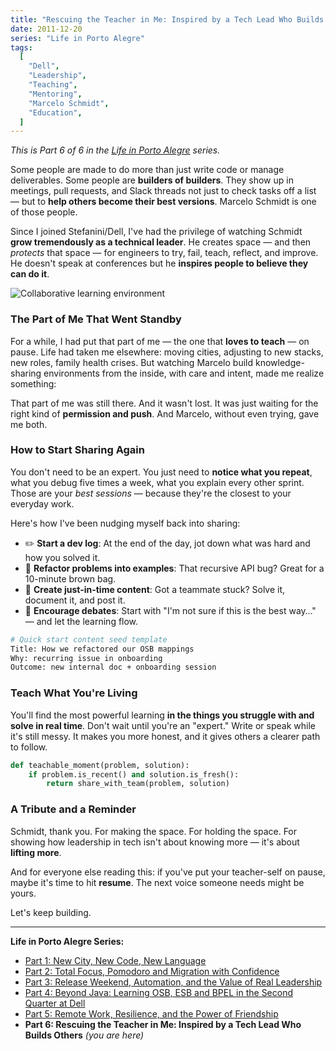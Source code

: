 ```yaml
---
title: "Rescuing the Teacher in Me: Inspired by a Tech Lead Who Builds Others"
date: 2011-12-20
series: "Life in Porto Alegre"
tags:
  [
    "Dell",
    "Leadership",
    "Teaching",
    "Mentoring",
    "Marcelo Schmidt",
    "Education",
  ]
---
```


_This is Part 6 of 6 in the [Life in Porto Alegre](/en/series/life-in-porto-alegre/) series._

Some people are made to do more than just write code or manage deliverables. Some people are **builders of builders**. They show up in meetings, pull requests, and Slack threads not just to check tasks off a list — but to **help others become their best versions**. Marcelo Schmidt is one of those people.

Since I joined Stefanini/Dell, I've had the privilege of watching Schmidt **grow tremendously as a technical leader**. He creates space — and then _protects_ that space — for engineers to try, fail, teach, reflect, and improve. He doesn't speak at conferences but he **inspires people to believe they can do it**.

![Collaborative learning environment](/uploads/2011/12/all-together-now_6472752405_o.jpg)

### The Part of Me That Went Standby

For a while, I had put that part of me — the one that **loves to teach** — on pause. Life had taken me elsewhere: moving cities, adjusting to new stacks, new roles, family health crises. But watching Marcelo build knowledge-sharing environments from the inside, with care and intent, made me realize something:

That part of me was still there. And it wasn't lost. It was just waiting for the right kind of **permission and push**. And Marcelo, without even trying, gave me both.

### How to Start Sharing Again

You don't need to be an expert. You just need to **notice what you repeat**, what you debug five times a week, what you explain every other sprint. Those are your _best sessions_ — because they're the closest to your everyday work.

Here's how I've been nudging myself back into sharing:

- ✏️ **Start a dev log**: At the end of the day, jot down what was hard and how you solved it.
- 🧪 **Refactor problems into examples**: That recursive API bug? Great for a 10-minute brown bag.
- 🧭 **Create just-in-time content**: Got a teammate stuck? Solve it, document it, and post it.
- 💬 **Encourage debates**: Start with "I'm not sure if this is the best way…" — and let the learning flow.

```bash
# Quick start content seed template
Title: How we refactored our OSB mappings
Why: recurring issue in onboarding
Outcome: new internal doc + onboarding session
```

### Teach What You're Living

You'll find the most powerful learning **in the things you struggle with and solve in real time**. Don't wait until you're an "expert." Write or speak while it's still messy. It makes you more honest, and it gives others a clearer path to follow.

```python
def teachable_moment(problem, solution):
    if problem.is_recent() and solution.is_fresh():
        return share_with_team(problem, solution)
```

### A Tribute and a Reminder

Schmidt, thank you. For making the space. For holding the space. For showing how leadership in tech isn't about knowing more — it's about **lifting more**.

And for everyone else reading this: if you've put your teacher-self on pause, maybe it's time to hit **resume**. The next voice someone needs might be yours.

Let's keep building.

---

**Life in Porto Alegre Series:**

- [Part 1: New City, New Code, New Language](/en/posts/2010-11-15-primeira-semana-dell-porto-alegre/)
- [Part 2: Total Focus, Pomodoro and Migration with Confidence](/en/posts/2010-12-16-migracao-foco-pomodoro-dell/)
- [Part 3: Release Weekend, Automation, and the Value of Real Leadership](/en/posts/2011-01-30-final-de-semana-de-release-dell/)
- [Part 4: Beyond Java: Learning OSB, ESB and BPEL in the Second Quarter at Dell](/en/posts/2011-04-25-aprendizado-osb-esb-bpel-dell/)
- [Part 5: Remote Work, Resilience, and the Power of Friendship](/en/posts/2011-10-15-trabalho-remoto-resiliencia-e-amizade/)
- **Part 6: Rescuing the Teacher in Me: Inspired by a Tech Lead Who Builds Others** _(you are here)_
